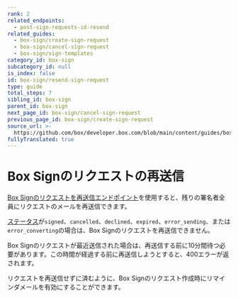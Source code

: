 ```yaml
---
rank: 2
related_endpoints:
  - post-sign-requests-id-resend
related_guides:
  - box-sign/create-sign-request
  - box-sign/cancel-sign-request
  - box-sign/sign-templates
category_id: box-sign
subcategory_id: null
is_index: false
id: box-sign/resend-sign-request
type: guide
total_steps: 7
sibling_id: box-sign
parent_id: box-sign
next_page_id: box-sign/cancel-sign-request
previous_page_id: box-sign/create-sign-request
source_url: >-
  https://github.com/box/developer.box.com/blob/main/content/guides/box-sign/resend-sign-request.md
fullyTranslated: true
---
```

# Box Signのリクエストの再送信

[Box Signのリクエストを再送信エンドポイント][resend]を使用すると、残りの署名者全員にリクエストのメールを再送信できます。

[ステータス][status]が`signed`、`cancelled`、`declined`、`expired`、`error_sending`、または`error_converting`の場合は、Box Signのリクエストを再送信できません。

Box Signのリクエストが最近送信された場合は、再送信する前に10分間待つ必要があります。この時間が経過する前に再送信しようとすると、400エラーが返されます。

<Message type="tip">

リクエストを再送信せずに済むように、Box Signのリクエスト作成時にリマインダメールを有効にすることができます。

</Message>

<Samples id="post_sign_requests_id_resend">

</Samples>

[resend]: e://post-sign-requests-id-resend

[status]: g://box-sign/create-sign-request/#request-status
